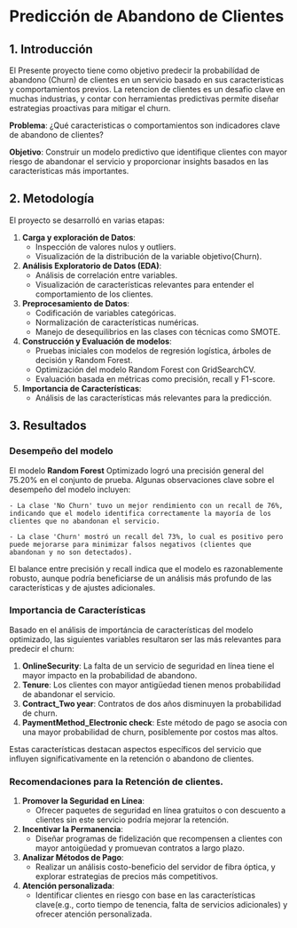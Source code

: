 # Predicción de Abandono de Clientes

## 1. Introducción

El Presente proyecto tiene como objetivo predecir la probabilídad de abandono (Churn) 
de clientes en un servicio basado en sus caracteristicas y comportamientos previos. 
La retencion de clientes es un desafio clave en muchas industrias, y contar con 
herramientas predictivas permite diseñar estrategias proactivas para mitigar el churn.

**Problema**: ¿Qué caracteristicas o comportamientos son indicadores clave de abandono 
de clientes?

**Objetivo**: Construir un modelo predictivo que identifique clientes con mayor riesgo 
de abandonar el servicio y proporcionar insights basados en las caracteristicas más 
importantes.

## 2. Metodología

El proyecto se desarrolló en varias etapas:
1. **Carga y exploración de Datos**:
    - Inspección de valores nulos y outliers.
    - Visualización de la distribución de la variable objetivo(Churn).
2. **Análisis Exploratorio de Datos (EDA)**:
    - Análisis de correlación entre variables.
    - Visualización de características relevantes para entender el comportamiento de los clientes.
3. **Preprocesamiento de Datos**:
    - Codificación de variables categóricas.
    - Normalización de características numéricas.
    - Manejo de desequilibrios en las clases con técnicas como SMOTE.
4. **Construcción y Evaluación de modelos**:
    - Pruebas iniciales con modelos de regresión logística, árboles de decisión y Random Forest.
    - Optimización del modelo Random Forest con GridSearchCV.
    - Evaluación basada en métricas como precisión, recall y F1-score.
5. **Importancia de Características**:
    - Análisis de las características más relevantes para la predicción.

## 3. Resultados

### Desempeño del modelo

El modelo **Random Forest** Optimizado logró una precisión general del 75.20% en el conjunto de prueba.
Algunas observaciones clave sobre el desempeño del modelo incluyen:

    - La clase 'No Churn' tuvo un mejor rendimiento con un recall de 76%, indicando que el modelo identifica correctamente la mayoría de los clientes que no abandonan el servicio.

    - La clase 'Churn' mostró un recall del 73%, lo cual es positivo pero puede mejorarse para minimizar falsos negativos (clientes que abandonan y no son detectados).
    
El balance entre precisión y recall indica que el modelo es razonablemente robusto, aunque podría beneficiarse de un análisis más profundo de las características y de ajustes adicionales.

### Importancia de Características

Basado en el análisis de importáncia de características del modelo optimizado, las siguientes variables resultaron ser las más relevantes para predecir el churn:

1. **OnlineSecurity**: La falta de un servicio de seguridad en línea tiene el mayor impacto en la probabilidad de abandono.
2. **Tenure**: Los clientes con mayor antigüedad tienen menos probabilidad de abandonar el servicio.
3. **Contract_Two year**: Contratos de dos años disminuyen la probabilidad de churn.
4. **PaymentMethod_Electronic check**: Este método de pago se asocia con una mayor probabilidad de churn, posiblemente por costos mas altos.

Estas características destacan aspectos específicos del servicio que influyen significativamente en la retención o abandono de clientes.

### Recomendaciones para la Retención de clientes.

1. **Promover la Seguridad en Línea**:
    - Ofrecer paquetes de seguridad en línea gratuitos o con descuento a clientes sin este servicio podría mejorar la retención.
2. **Incentivar la Permanencia**:
    - Diseñar programas de fidelización que recompensen a clientes con mayor antoigüedad y promuevan contratos a largo plazo.
3. **Analizar Métodos de Pago**:
    - Realizar un análisis costo-beneficio del servidor de fibra óptica, y explorar estrategias de precios más competitivos.
5. **Atención personalizada**:
    - Identificar clientes en riesgo con base en las características clave(e.g., corto tiempo de tenencia, falta de servicios adicionales) y ofrecer atención personalizada.



